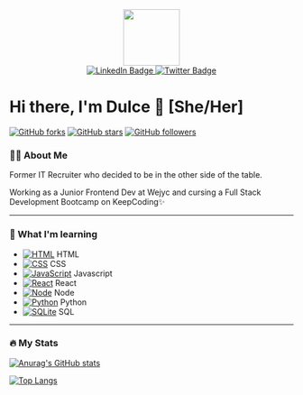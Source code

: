 <div id="header" align="center">
  <img src="https://media.giphy.com/media/hmdApHQb2hdfdKu6jg/giphy.gif" width="100" border-radius:"50%"/>
</div>

<div id="badges" align="center">
  <a href="https://www.linkedin.com/in/dulce-flores-conde/">
    <img src="https://img.shields.io/badge/LinkedIn-blue?style=for-the-badge&logo=linkedin&logoColor=white" alt="LinkedIn Badge"/>
  </a>
  <a href="https://twitter.com/IamDulce_">
    <img src="https://img.shields.io/badge/Twitter-blue?style=for-the-badge&logo=twitter&logoColor=white" alt="Twitter Badge"/>
  </a>
</div>


# Hi there, I'm Dulce 👋 [She/Her]
[![GitHub forks](https://img.shields.io/github/forks/iamdulce/rock-paper-scissors-.svg?style=social&label=Fork&maxAge=2592000)](https://GitHub.com/iamdulce/rock-paper-scissors-/network/)
[![GitHub stars](https://img.shields.io/github/stars/iamdulce/rock-paper-scissors-.svg?style=social&label=Star&maxAge=2592000)](https://GitHub.com/iamdulce/rock-paper-scissors-/stargazers)
[![GitHub followers](https://img.shields.io/github/followers/iamdulce.svg?style=social&label=Follow&maxAge=2592000)](https://github.com/iamdulce?tab=followers)

### 👩‍💻 About Me

Former IT Recruiter who decided to be in the other side of the table.

Working as a Junior Frontend Dev at Wejyc and cursing a Full Stack Development Bootcamp on KeepCoding✨

---

### 🌱 What I'm learning

* [![HTML](https://img.shields.io/badge/--E34F26?logo=html5&logoColor=000)](https://developer.mozilla.org/es/docs/Web/HTML) HTML
* [![CSS](https://img.shields.io/badge/--1572B6?logo=css3&logoColor=000)](https://developer.mozilla.org/es/docs/Web/CSS) CSS
* [![JavaScript](https://img.shields.io/badge/--F7DF1E?logo=javascript&logoColor=000)](https://www.javascript.com/) Javascript
* [![React](https://img.shields.io/badge/-ReactJs-61DAFB?logo=react&logoColor=white&style=for-the-badge)](https://www.javascript.com/) React
* [![Node](https://img.shields.io/badge/--F7DF1E?logo=javascript&logoColor=000)](https://www.javascript.com/) Node
* [![Python](https://img.shields.io/badge/--3776AB?logo=python&logoColor=000)](https://www.python.org/) Python
* [![SQLite](https://img.shields.io/badge/--003B57?logo=sqlite&logoColor=000)](https://www.sqlite.org/) SQL


---

### 🔥 My Stats

[![Anurag's GitHub stats](https://github-readme-stats.vercel.app/api?username=iamdulce&show_icons=true&theme=radical)](https://github.com/iamdulce/github-readme-stats)

[![Top Langs](https://github-readme-stats.vercel.app/api/top-langs/?username=iamdulce&layout=compact&theme=radical)](https://github.com/iamdulce/github-readme-stats)

<!--
**iamdulce/iamdulce** is a ✨ _special_ ✨ repository because its `README.md` (this file) appears on your GitHub profile.

Here are some ideas to get you started:

- 🔭 I’m currently working on ...
- 🌱 I’m currently learning ...
- 👯 I’m looking to collaborate on ...
- 🤔 I’m looking for help with ...
- 💬 Ask me about ...
- 📫 How to reach me: ...
- 😄 Pronouns: ...
- ⚡ Fun fact: ...
-->
